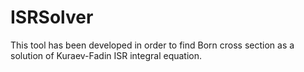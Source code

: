 # ISRSolver
This tool has been developed in order to find Born cross section as a solution of Kuraev-Fadin ISR integral equation.
